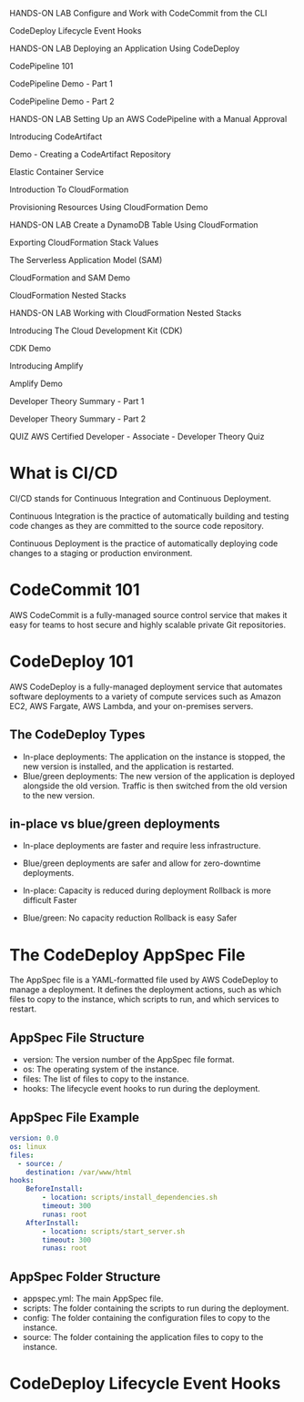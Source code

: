 
HANDS-ON LAB Configure and Work with CodeCommit from the CLI

CodeDeploy Lifecycle Event Hooks

HANDS-ON LAB Deploying an Application Using CodeDeploy

CodePipeline 101

CodePipeline Demo - Part 1

CodePipeline Demo - Part 2

HANDS-ON LAB Setting Up an AWS CodePipeline with a Manual Approval

Introducing CodeArtifact

Demo - Creating a CodeArtifact Repository

Elastic Container Service

Introduction To CloudFormation

Provisioning Resources Using CloudFormation Demo

HANDS-ON LAB Create a DynamoDB Table Using CloudFormation

Exporting CloudFormation Stack Values

The Serverless Application Model (SAM)

CloudFormation and SAM Demo

CloudFormation Nested Stacks

HANDS-ON LAB Working with CloudFormation Nested Stacks

Introducing The Cloud Development Kit (CDK)

CDK Demo

Introducing Amplify

Amplify Demo

Developer Theory Summary - Part 1

Developer Theory Summary - Part 2

QUIZ AWS Certified Developer - Associate - Developer Theory Quiz




# What is CI/CD

CI/CD stands for Continuous Integration and Continuous Deployment. 

Continuous Integration is the practice of automatically building and testing code changes as they are committed to the source code repository.

Continuous Deployment is the practice of automatically deploying code changes to a staging or production environment.

# CodeCommit 101

AWS CodeCommit is a fully-managed source control service that makes it easy for teams to host secure and highly scalable private Git repositories.

# CodeDeploy 101

AWS CodeDeploy is a fully-managed deployment service that automates software deployments to a variety of compute services such as Amazon EC2, AWS Fargate, AWS Lambda, and your on-premises servers.

## The CodeDeploy Types

- In-place deployments: The application on the instance is stopped, the new version is installed, and the application is restarted.
- Blue/green deployments: The new version of the application is deployed alongside the old version. Traffic is then switched from the old version to the new version.

## in-place vs blue/green deployments

- In-place deployments are faster and require less infrastructure.
- Blue/green deployments are safer and allow for zero-downtime deployments.

- In-place: 
    Capacity is reduced during deployment
    Rollback is more difficult
    Faster

- Blue/green:
    No capacity reduction
    Rollback is easy
    Safer

# The CodeDeploy AppSpec File

The AppSpec file is a YAML-formatted file used by AWS CodeDeploy to manage a deployment. It defines the deployment actions, such as which files to copy to the instance, which scripts to run, and which services to restart.

## AppSpec File Structure

- version: The version number of the AppSpec file format.
- os: The operating system of the instance.
- files: The list of files to copy to the instance.
- hooks: The lifecycle event hooks to run during the deployment.

## AppSpec File Example

```yaml
version: 0.0
os: linux
files:
  - source: /
    destination: /var/www/html
hooks:
    BeforeInstall:
        - location: scripts/install_dependencies.sh
        timeout: 300
        runas: root
    AfterInstall:
        - location: scripts/start_server.sh
        timeout: 300
        runas: root
```

## AppSpec Folder Structure

- appspec.yml: The main AppSpec file.
- scripts: The folder containing the scripts to run during the deployment.
- config: The folder containing the configuration files to copy to the instance.
- source: The folder containing the application files to copy to the instance.

# CodeDeploy Lifecycle Event Hooks


